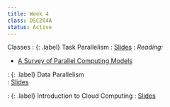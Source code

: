 ```yaml
---
title: Week 4
class: DSC204A
status: Active
---
```


Classes
: {: .label} Task Parallelism
   : [Slides](https://drive.google.com/file/d/11wK6YGqlBk9NtHjXdUSmKTyplsVXmONw/view?usp=share_link)
: *Reading:*
* [A Survey of Parallel Computing Models](https://drive.google.com/file/d/1MnxTHt0k3dOCe3w17dpXaYKxpf4Fo_tI/view?usp=share_link)

   
: {: .label} Data Parallelism   
   : [Slides](https://drive.google.com/file/d/1xAQKHvKRktyIZRJwrS8uZx2iHD9LtBuc/view?usp=share_link) 



 : {: .label} Introduction to Cloud Computing
    : [Slides](https://drive.google.com/file/d/1YFMg-iCwsvSX_wqq3LdIPPCaHmLWfAaY/view?usp=share_link) 
    
<!--  : [Slides](assets/slides/8_networking-1.pdf) &#8226; [Recording](https://podcast.ucsd.edu/watch/wi24/dsc204a_a00/9) &#8226; [Scribe Notes](assets/scribe_notes/Jan_29_scribe_note.pdf) 
: *Reading:*
* [ Computer Networks: A Systems Approach Chapter 1.3 (required)](https://book.systemsapproach.org/foundation/architecture.html#architecture)
* [ Computer Networks: A Systems Approach Chapter 1.5 (required)](https://book.systemsapproach.org/foundation/performance.html#performance)
* [ Computer Networks: A Systems Approach Chapter 1.1, 1.2, 1.4 (optional)](https://book.systemsapproach.org/foundation.html#chapter-1-foundation)


Class 2
: {: .label} Network - 2
<!--  : [Slides](assets/slides/9_networking-2.pdf) &#8226; [Recording](https://podcast.ucsd.edu/watch/wi24/dsc204a_a00/10) &#8226; [Scribe Notes](#) 
: *Reading:* 
* [Collective communication: theory, practice, and experience Section 1-6 (required)](https://www.cs.utexas.edu/~pingali/CSE392/2011sp/lectures/Conc_Comp.pdf)
* [Collective communication: theory, practice, and experience Section 7-10 (optional)](https://www.cs.utexas.edu/~pingali/CSE392/2011sp/lectures/Conc_Comp.pdf)


Class 3
: {: .label} Collective Communication - 1
<!--  : [Slides](assets/slides/10_collectives.pdf) &#8226; [Recording](https://podcast.ucsd.edu/watch/wi24/dsc204a_a00/11) &#8226; [Scribe Notes](#) 
: *Reading:* 
* [Collective communication: theory, practice, and experience Section 1-6 (required)](https://www.cs.utexas.edu/~pingali/CSE392/2011sp/lectures/Conc_Comp.pdf)
* [Collective communication: theory, practice, and experience Section 7-10 (optional)](https://www.cs.utexas.edu/~pingali/CSE392/2011sp/lectures/Conc_Comp.pdf)
-->
